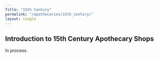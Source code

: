 ```yaml
---
Title: "15th Century"
permalink: "/apothecaries/15th_century/"
layout: single
---
```

## Introduction to 15th Century Apothecary Shops

In process.